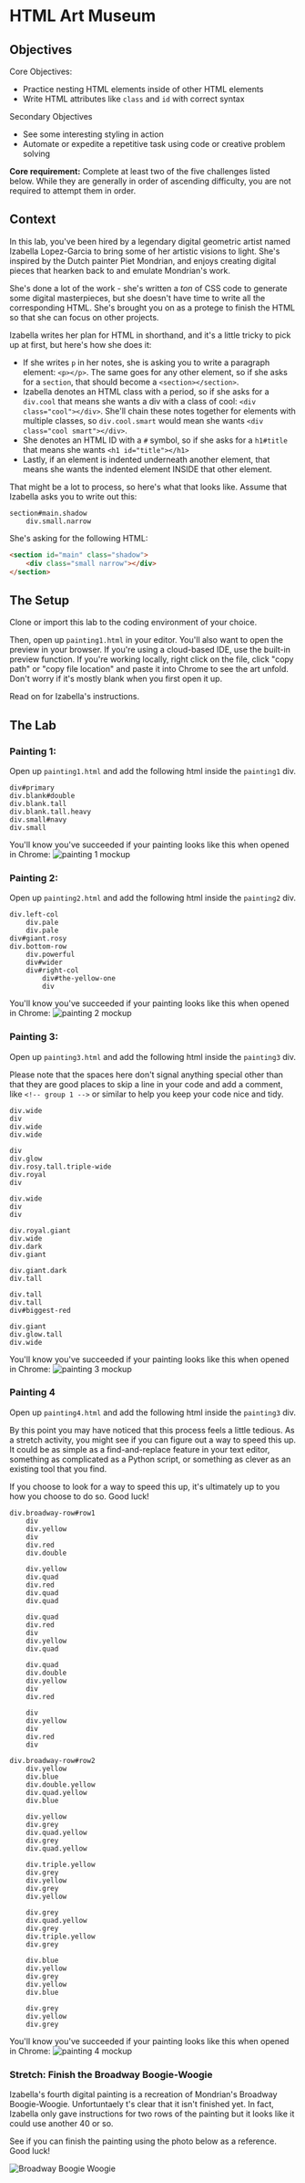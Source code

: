# HTML Art Museum

## Objectives

Core Objectives:
* Practice nesting HTML elements inside of other HTML elements
* Write HTML attributes like `class` and `id` with correct syntax

Secondary Objectives
* See some interesting styling in action
* Automate or expedite a repetitive task using code or creative problem solving

**Core requirement:** Complete at least two of the five challenges listed below. While they are generally in order of ascending difficulty, you are not required to attempt them in order.

## Context

In this lab, you've been hired by a legendary digital geometric artist named Izabella Lopez-Garcia to bring some of her artistic visions to light. She's inspired by the Dutch painter Piet Mondrian, and enjoys creating digital pieces that hearken back to and emulate Mondrian's work.

She's done a lot of the work - she's written a _ton_ of CSS code to generate some digital masterpieces, but she doesn't have time to write all the corresponding HTML. She's brought you on as a protege to finish the HTML so that she can focus on other projects. 

Izabella writes her plan for HTML in shorthand, and it's a little tricky to pick up at first, but here's how she does it:
* If she writes `p` in her notes, she is asking you to write a paragraph element: `<p></p>`. The same goes for any other element, so if she asks for a `section`, that should become a `<section></section>`.
* Izabella denotes an HTML class with a period, so if she asks for a `div.cool` that means she wants a div with a class of cool: `<div class="cool"></div>`. She'll chain these notes together for elements with multiple classes, so `div.cool.smart` would mean she wants `<div class="cool smart"></div>`.
* She denotes an HTML ID with a `#` symbol, so if she asks for a `h1#title` that means she wants `<h1 id="title"></h1>`
* Lastly, if an element is indented underneath another element, that means she wants the indented element INSIDE that other element. 

That might be a lot to process, so here's what that looks like. Assume that Izabella asks you to write out this:

```
section#main.shadow
    div.small.narrow
```

She's asking for the following HTML:
```html
<section id="main" class="shadow">
    <div class="small narrow"></div>
</section>
```

## The Setup

Clone or import this lab to the coding environment of your choice. 

Then, open up `painting1.html` in your editor. You'll also want to open the preview in your browser. If you're using a cloud-based IDE, use the built-in preview function. If you're working locally, right click on the file, click "copy path" or "copy file location" and paste it into Chrome to see the art unfold. Don't worry if it's mostly blank when you first open it up. 

Read on for Izabella's instructions.

## The Lab

### Painting 1:

Open up `painting1.html` and add the following html inside the `painting1` div. 

```
div#primary
div.blank#double
div.blank.tall
div.blank.tall.heavy
div.small#navy
div.small
```

You'll know you've succeeded if your painting looks like this when opened in Chrome:
![painting 1 mockup](images/painting1.png)

### Painting 2:

Open up `painting2.html` and add the following html inside the `painting2` div. 

```
div.left-col
    div.pale
    div.pale
div#giant.rosy
div.bottom-row
    div.powerful
    div#wider
    div#right-col
        div#the-yellow-one
        div
```

You'll know you've succeeded if your painting looks like this when opened in Chrome:
![painting 2 mockup](images/painting2.png)

### Painting 3:

Open up `painting3.html` and add the following html inside the `painting3` div. 

Please note that the spaces here don't signal anything special other than that they are good places to skip a line in your code and add a comment, like `<!-- group 1 -->` or similar to help you keep your code nice and tidy.

```
div.wide
div
div.wide
div.wide

div
div.glow
div.rosy.tall.triple-wide
div.royal
div

div.wide
div
div

div.royal.giant
div.wide
div.dark
div.giant

div.giant.dark
div.tall

div.tall
div.tall
div#biggest-red

div.giant
div.glow.tall
div.wide
```

You'll know you've succeeded if your painting looks like this when opened in Chrome:
![painting 3 mockup](images/painting3.png)

### Painting 4

Open up `painting4.html` and add the following html inside the `painting3` div. 

By this point you may have noticed that this process feels a little tedious. As a stretch activity, you might see if you can figure out a way to speed this up. It could be as simple as a find-and-replace feature in your text editor, something as complicated as a Python script, or something as clever as an existing tool that you find. 

If you choose to look for a way to speed this up, it's ultimately up to you how you choose to do so. Good luck!

```
div.broadway-row#row1
    div
    div.yellow
    div
    div.red
    div.double

    div.yellow
    div.quad
    div.red
    div.quad
    div.quad

    div.quad
    div.red
    div
    div.yellow
    div.quad

    div.quad
    div.double
    div.yellow
    div
    div.red
    
    div
    div.yellow
    div
    div.red
    div

div.broadway-row#row2
    div.yellow
    div.blue
    div.double.yellow
    div.quad.yellow
    div.blue

    div.yellow
    div.grey
    div.quad.yellow
    div.grey
    div.quad.yellow

    div.triple.yellow
    div.grey
    div.yellow
    div.grey
    div.yellow

    div.grey
    div.quad.yellow
    div.grey
    div.triple.yellow
    div.grey

    div.blue
    div.yellow
    div.grey
    div.yellow
    div.blue

    div.grey
    div.yellow
    div.grey
```


You'll know you've succeeded if your painting looks like this when opened in Chrome:
![painting 4 mockup](images/painting4.png)

### Stretch: Finish the Broadway Boogie-Woogie

Izabella's fourth digital painting is a recreation of Mondrian's Broadway Boogie-Woogie. Unfortuntaely t's clear that it isn't finished yet. In fact, Izabella only gave instructions for two rows of the painting but it looks like it could use another 40 or so. 

See if you can finish the painting using the photo below as a reference. Good luck!

![Broadway Boogie Woogie](images/broadway-boogie-woogie.jpeg)